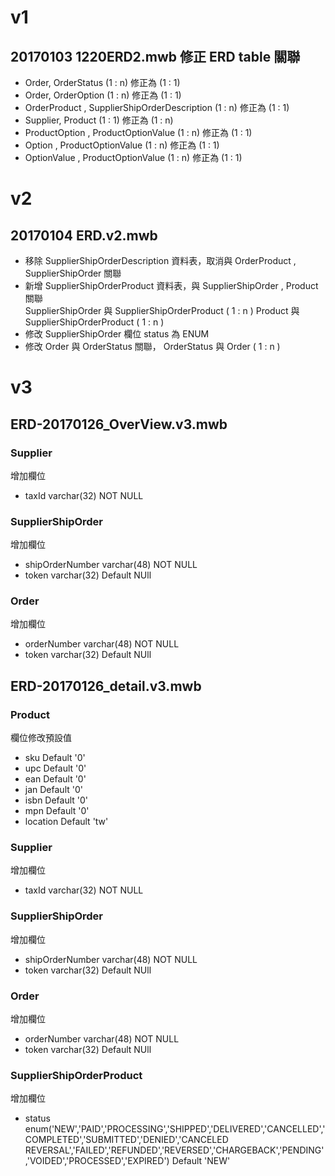 # v1
## 20170103 1220ERD2.mwb 修正 ERD table 關聯
- Order, OrderStatus (1 : n) 修正為 (1 : 1)
- Order, OrderOption (1 : n) 修正為 (1 : 1)
- OrderProduct , SupplierShipOrderDescription (1 : n) 修正為 (1 : 1)
- Supplier, Product (1 : 1) 修正為 (1 : n)
- ProductOption , ProductOptionValue (1 : n) 修正為 (1 : 1)
- Option , ProductOptionValue (1 : n) 修正為 (1 : 1)
- OptionValue , ProductOptionValue (1 : n) 修正為 (1 : 1)

# v2
## 20170104 ERD.v2.mwb
- 移除 SupplierShipOrderDescription 資料表，取消與 OrderProduct , SupplierShipOrder 關聯
- 新增 SupplierShipOrderProduct 資料表，與 SupplierShipOrder , Product 關聯  
  SupplierShipOrder 與 SupplierShipOrderProduct ( 1 : n )
  Product 與 SupplierShipOrderProduct ( 1 : n )
- 修改 SupplierShipOrder 欄位 status 為 ENUM
- 修改 Order 與 OrderStatus 關聯， OrderStatus 與 Order ( 1 : n )

# v3
## ERD-20170126_OverView.v3.mwb
### Supplier
增加欄位
- taxId varchar(32) NOT NULL
### SupplierShipOrder
增加欄位
- shipOrderNumber varchar(48) NOT NULL
- token varchar(32) Default NUll

### Order
增加欄位
- orderNumber varchar(48) NOT NULL
- token varchar(32) Default NUll

## ERD-20170126_detail.v3.mwb
### Product
欄位修改預設值
- sku Default '0'
- upc Default '0'
- ean Default '0'
- jan Default '0'
- isbn Default '0'
- mpn Default '0'
- location Default 'tw'

### Supplier
增加欄位
- taxId varchar(32) NOT NULL

### SupplierShipOrder
增加欄位
- shipOrderNumber varchar(48) NOT NULL
- token varchar(32) Default NUll

### Order
增加欄位
- orderNumber varchar(48) NOT NULL
- token varchar(32) Default NUll

### SupplierShipOrderProduct
增加欄位
- status enum('NEW','PAID','PROCESSING','SHIPPED','DELIVERED','CANCELLED','COMPLETED','SUBMITTED','DENIED','CANCELED REVERSAL','FAILED','REFUNDED','REVERSED','CHARGEBACK','PENDING','VOIDED','PROCESSED','EXPIRED')
  Default 'NEW'
